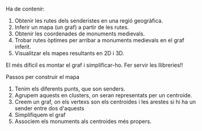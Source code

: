Ha de contenir: 
1) Obtenir les rutes dels senderistes en una regió geogràfica.
2) Inferir un mapa (un graf) a partir de les rutes.
3) Obtenir les coordenades de monuments medievals.
4) Trobar rutes òptimes per arribar a monuments medievals en el graf inferit.
5) Visualitzar els mapes resultants en 2D i 3D.

El més díficil es montar el graf i simplificar-ho.
Fer servir les llibreries!!


Passos per construir el mapa
1) Tenim els diferents punts, que son senders.
2) Agrupem aquests en clusters, on seran representats per un centroide.
3) Creem un graf, on els vertexs son els centroides i les arestes si hi ha un sender entre dos d'aquests
4) Simplifiquem el graf
5) Associem els monuments als centroides més propers. 
